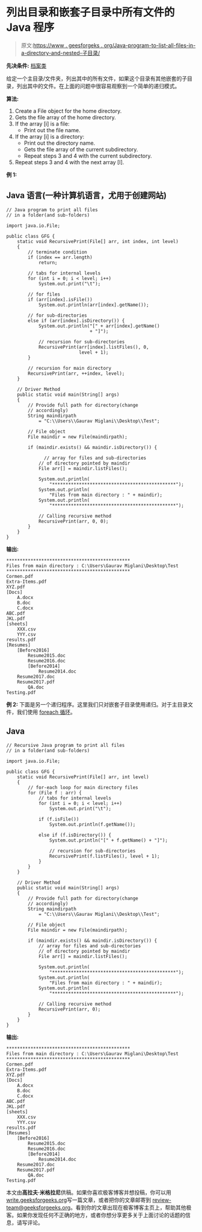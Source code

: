 # 列出目录和嵌套子目录中所有文件的 Java 程序

> 原文:[https://www . geesforgeks . org/Java-program-to-list-all-files-in-a-directory-and-nested-子目录/](https://www.geeksforgeeks.org/java-program-to-list-all-files-in-a-directory-and-nested-sub-directories/)

**先决条件:** [档案类](https://www.geeksforgeeks.org/file-class-in-java/)

给定一个主目录/文件夹，列出其中的所有文件，如果这个目录有其他嵌套的子目录，列出其中的文件。在上面的问题中很容易观察到一个简单的递归模式。

**算法:**

1.  Create a File object for the home directory.
2.  Gets the file array of the home directory.
3.  If the array [i] is a file:
    *   Print out the file name.
4.  If the array [i] is a directory:
    *   Print out the directory name.
    *   Gets the file array of the current subdirectory.
    *   Repeat steps 3 and 4 with the current subdirectory.
5.  Repeat steps 3 and 4 with the next array [I].

**例 1:**

## Java 语言(一种计算机语言，尤用于创建网站)

```
// Java program to print all files
// in a folder(and sub-folders)

import java.io.File;

public class GFG {
    static void RecursivePrint(File[] arr, int index, int level)
    {
        // terminate condition
        if (index == arr.length)
            return;

        // tabs for internal levels
        for (int i = 0; i < level; i++)
            System.out.print("\t");

        // for files
        if (arr[index].isFile())
            System.out.println(arr[index].getName());

        // for sub-directories
        else if (arr[index].isDirectory()) {
            System.out.println("[" + arr[index].getName()
                               + "]");

            // recursion for sub-directories
            RecursivePrint(arr[index].listFiles(), 0,
                           level + 1);
        }

        // recursion for main directory
        RecursivePrint(arr, ++index, level);
    }

    // Driver Method
    public static void main(String[] args)
    {
        // Provide full path for directory(change
        // accordingly)
        String maindirpath
            = "C:\\Users\\Gaurav Miglani\\Desktop\\Test";

        // File object
        File maindir = new File(maindirpath);

        if (maindir.exists() && maindir.isDirectory()) {

              // array for files and sub-directories
            // of directory pointed by maindir
            File arr[] = maindir.listFiles();

            System.out.println(
                "**********************************************");
            System.out.println(
                "Files from main directory : " + maindir);
            System.out.println(
                "**********************************************");

            // Calling recursive method
            RecursivePrint(arr, 0, 0);
        }
    }
}
```

**输出:**

```
**********************************************
Files from main directory : C:\Users\Gaurav Miglani\Desktop\Test
**********************************************
Cormen.pdf
Extra-Items.pdf
XYZ.pdf
[Docs]
    A.docx
    B.doc
    C.docx
ABC.pdf
JKL.pdf
[sheets]
    XXX.csv
    YYY.csv
results.pdf
[Resumes]
    [Before2016]
        Resume2015.doc
        Resume2016.doc
        [Before2014]
            Resume2014.doc
    Resume2017.doc
    Resume2017.pdf
        QA.doc
Testing.pdf
```

**例 2:** 下面是另一个递归程序。这里我们只对嵌套子目录使用递归。对于主目录文件，我们使用 [foreach 循环](https://www.geeksforgeeks.org/for-each-loop-in-java/)。

## Java

```
// Recursive Java program to print all files
// in a folder(and sub-folders)

import java.io.File;

public class GFG {
    static void RecursivePrint(File[] arr, int level)
    {
        // for-each loop for main directory files
        for (File f : arr) {
            // tabs for internal levels
            for (int i = 0; i < level; i++)
                System.out.print("\t");

            if (f.isFile())
                System.out.println(f.getName());

            else if (f.isDirectory()) {
                System.out.println("[" + f.getName() + "]");

                // recursion for sub-directories
                RecursivePrint(f.listFiles(), level + 1);
            }
        }
    }

    // Driver Method
    public static void main(String[] args)
    {
        // Provide full path for directory(change
        // accordingly)
        String maindirpath
            = "C:\\Users\\Gaurav Miglani\\Desktop\\Test";

        // File object
        File maindir = new File(maindirpath);

        if (maindir.exists() && maindir.isDirectory()) {
            // array for files and sub-directories
            // of directory pointed by maindir
            File arr[] = maindir.listFiles();

            System.out.println(
                "**********************************************");
            System.out.println(
                "Files from main directory : " + maindir);
            System.out.println(
                "**********************************************");

            // Calling recursive method
            RecursivePrint(arr, 0);
        }
    }
}
```

**输出:**

```
**********************************************
Files from main directory : C:\Users\Gaurav Miglani\Desktop\Test
**********************************************
Cormen.pdf
Extra-Items.pdf
XYZ.pdf
[Docs]
    A.docx
    B.doc
    C.docx
ABC.pdf
JKL.pdf
[sheets]
    XXX.csv
    YYY.csv
results.pdf
[Resumes]
    [Before2016]
        Resume2015.doc
        Resume2016.doc
        [Before2014]
            Resume2014.doc
    Resume2017.doc
    Resume2017.pdf
        QA.doc
Testing.pdf
```

本文由**高拉夫·米格拉尼**供稿。如果你喜欢极客博客并想投稿，你可以用[write.geeksforgeeks.org](https://write.geeksforgeeks.org)写一篇文章，或者把你的文章邮寄到 review-team@geeksforgeeks.org。看到你的文章出现在极客博客主页上，帮助其他极客。如果你发现任何不正确的地方，或者你想分享更多关于上面讨论的话题的信息，请写评论。